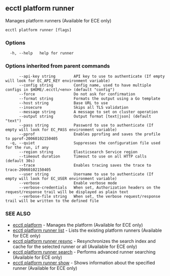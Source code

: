 ## ecctl platform runner

Manages platform runners (Available for ECE only)

```
ecctl platform runner [flags]
```

### Options

```
  -h, --help   help for runner
```

### Options inherited from parent commands

```
      --api-key string        API key to use to authenticate (If empty will look for EC_API_KEY environment variable)
      --config string         Config name, used to have multiple configs in $HOME/.ecctl/<env> (default "config")
      --force                 Do not ask for confirmation
      --format string         Formats the output using a Go template
      --host string           Base URL to use
      --insecure              Skips all TLS validation
      --message string        A message to set on cluster operation
      --output string         Output format [text|json] (default "text")
      --pass string           Password to use to authenticate (If empty will look for EC_PASS environment variable)
      --pprof                 Enables pprofing and saves the profile to pprof-20060102150405
  -q, --quiet                 Suppresses the configuration file used for the run, if any
      --region string         Elasticsearch Service region
      --timeout duration      Timeout to use on all HTTP calls (default 30s)
      --trace                 Enables tracing saves the trace to trace-20060102150405
      --user string           Username to use to authenticate (If empty will look for EC_USER environment variable)
      --verbose               Enable verbose mode
      --verbose-credentials   When set, Authorization headers on the request/response trail will be displayed as plain text
      --verbose-file string   When set, the verbose request/response trail will be written to the defined file
```

### SEE ALSO

* [ecctl platform](ecctl_platform.md)	 - Manages the platform (Available for ECE only)
* [ecctl platform runner list](ecctl_platform_runner_list.md)	 - Lists the existing platform runners (Available for ECE only)
* [ecctl platform runner resync](ecctl_platform_runner_resync.md)	 - Resynchronizes the search index and cache for the selected runner or all (Available for ECE only)
* [ecctl platform runner search](ecctl_platform_runner_search.md)	 - Performs advanced runner searching (Available for ECE only)
* [ecctl platform runner show](ecctl_platform_runner_show.md)	 - Shows information about the specified runner (Available for ECE only)

